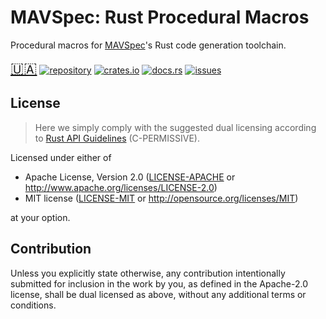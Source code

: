 MAVSpec: Rust Procedural Macros
===============================

Procedural macros for [MAVSpec](https://gitlab.com/mavka/libs/mavspec)'s Rust code generation toolchain.

<span style="font-size:24px">[🇺🇦](https://mavka.gitlab.io/home/a_note_on_the_war_in_ukraine/)</span>
[![`repository`](https://img.shields.io/gitlab/pipeline-status/mavka/libs/mavspec.svg?branch=main&label=repository)](https://gitlab.com/mavka/libs/mavspec)
[![`crates.io`](https://img.shields.io/crates/v/mavspec.svg)](https://crates.io/crates/mavspec)
[![`docs.rs`](https://img.shields.io/docsrs/mavspec.svg?label=docs.rs)](https://docs.rs/mavspec/latest/mavspec/)
[![`issues`](https://img.shields.io/gitlab/issues/open/mavka/libs/mavspec.svg)](https://gitlab.com/mavka/libs/mavspec/-/issues/)

License
-------

> Here we simply comply with the suggested dual licensing according to
> [Rust API Guidelines](https://rust-lang.github.io/api-guidelines/about.html) (C-PERMISSIVE).

Licensed under either of

* Apache License, Version 2.0
  ([LICENSE-APACHE](../LICENSE-APACHE) or http://www.apache.org/licenses/LICENSE-2.0)
* MIT license
  ([LICENSE-MIT](../LICENSE-MIT) or http://opensource.org/licenses/MIT)

at your option.

Contribution
------------

Unless you explicitly state otherwise, any contribution intentionally submitted
for inclusion in the work by you, as defined in the Apache-2.0 license, shall be
dual licensed as above, without any additional terms or conditions.
